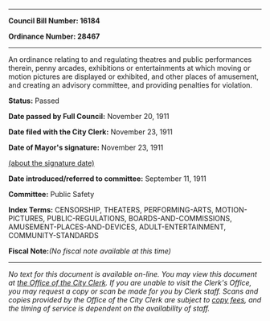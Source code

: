 

********

**Council Bill Number: 16184**
   
**Ordinance Number: 28467**
********

 An ordinance relating to and regulating theatres and public performances therein, penny arcades, exhibitions or entertainments at which moving or motion pictures are displayed or exhibited, and other places of amusement, and creating an advisory committee, and providing penalties for violation.

**Status:** Passed
   
**Date passed by Full Council:** November 20, 1911
   
**Date filed with the City Clerk:** November 23, 1911
   
**Date of Mayor's signature:** November 23, 1911
   
[(about the signature date)](/~public/approvaldate.htm)
   
   
   
**Date introduced/referred to committee:** September 11, 1911
   
**Committee:** Public Safety
   
   
**Index Terms:** CENSORSHIP, THEATERS, PERFORMING-ARTS, MOTION-PICTURES, PUBLIC-REGULATIONS, BOARDS-AND-COMMISSIONS, AMUSEMENT-PLACES-AND-DEVICES, ADULT-ENTERTAINMENT, COMMUNITY-STANDARDS

**Fiscal Note:**_(No fiscal note available at this time)_
********

_No text for this document is available on-line. You may view this document at [the Office of the City Clerk](http://www.seattle.gov/leg/clerk/contactUs.htm). If you are unable to visit the Clerk's Office, you may request a copy or scan be made for you by Clerk staff. Scans and copies provided by the Office of the City Clerk are subject to [copy fees](http://clerk.seattle.gov/~public/clerkfees.htm), and the timing of service is dependent on the availability of staff._

